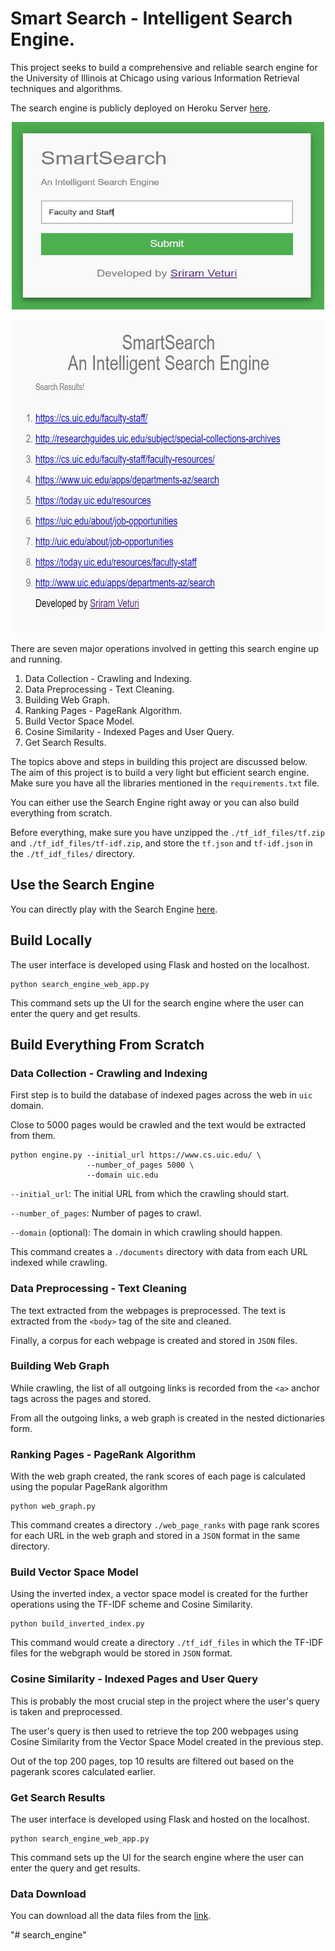 # Smart Search - Intelligent Search Engine.

This project seeks to build a comprehensive and reliable search engine for the University of Illinois at Chicago using various Information Retrieval techniques and algorithms.

The search engine is publicly deployed on Heroku Server <a href="https://smart-search-19.herokuapp.com/">here<a>.

<p align="center">
  <img width="500" height="300" src="Results/Query-6/query.JPG">
</p>
<p align="center">
  <img width="500" height="500" src="Results/Query-6/search-results.JPG">
</p>

There are seven major operations involved in getting this search engine up and running.

1) Data Collection - Crawling and Indexing.
2) Data Preprocessing - Text Cleaning.
3) Building Web Graph.
4) Ranking Pages - PageRank Algorithm.
5) Build Vector Space Model.
6) Cosine Similarity - Indexed Pages and User Query. 
7) Get Search Results.

The topics above and steps in building this project are discussed below. The aim of this project is to build a very light but efficient search engine. Make sure you have all the libraries mentioned in the `requirements.txt` file.
 
You can either use the Search Engine right away or you can also build everything from scratch.

Before everything, make sure you have unzipped the `./tf_idf_files/tf.zip` and `./tf_idf_files/tf-idf.zip`, and store the `tf.json` and `tf-idf.json` in the `./tf_idf_files/` directory.

## Use the Search Engine

You can directly play with the Search Engine <a href="https://smart-search-19.herokuapp.com/">here<a>.
  
## Build Locally

The user interface is developed using Flask and hosted on the localhost. 

```
python search_engine_web_app.py
```

This command sets up the UI for the search engine where the user can enter the query and get results.
 
 
## Build Everything From Scratch

### Data Collection - Crawling and Indexing

First step is to build the database of indexed pages across the web in `uic` domain.

Close to 5000 pages would be crawled and the text would be extracted from them.

```
python engine.py --initial_url https://www.cs.uic.edu/ \
                 --number_of_pages 5000 \
                 --domain uic.edu
```

`--initial_url`: The initial URL from which the crawling should start.

`--number_of_pages`: Number of pages to crawl. 

`--domain` (optional): The domain in which crawling should happen.

This command creates a `./documents` directory with data from each URL indexed while crawling.


### Data Preprocessing - Text Cleaning

The text extracted from the webpages is preprocessed. The text is extracted from the `<body>` tag of the site and cleaned.

Finally, a corpus for each webpage is created and stored in `JSON` files.

 
### Building Web Graph

While crawling, the list of all outgoing links is recorded from the `<a>` anchor tags across the pages and stored.

From all the outgoing links, a web graph is created in the nested dictionaries form.


### Ranking Pages - PageRank Algorithm

With the web graph created, the rank scores of each page is calculated using the popular PageRank algorithm

```
python web_graph.py
```

This command creates a directory `./web_page_ranks` with page rank scores for each URL in the web graph and stored in a `JSON` format in the same directory. 


### Build Vector Space Model

Using the inverted index, a vector space model is created for the further operations using the TF-IDF scheme and Cosine Similarity.

```
python build_inverted_index.py
```

This command would create a directory `./tf_idf_files` in which the TF-IDF files for the webgraph would be stored in `JSON` format.


### Cosine Similarity - Indexed Pages and User Query

This is probably the most crucial step in the project where the user's query is taken and preprocessed.

The user's query is then used to retrieve the top 200 webpages using Cosine Similarity from the Vector Space Model created in the previous step.

Out of the top 200 pages, top 10 results are filtered out based on the pagerank scores calculated earlier.


### Get Search Results

The user interface is developed using Flask and hosted on the localhost. 

```
python search_engine_web_app.py
```

This command sets up the UI for the search engine where the user can enter the query and get results.


### Data Download

You can download all the data files from the <a href="https://drive.google.com/drive/folders/1Geg_bErxxaOLNiYMLoAnRNfNkTaFE4LR?usp=sharing">link</a>.

"# search_engine" 
